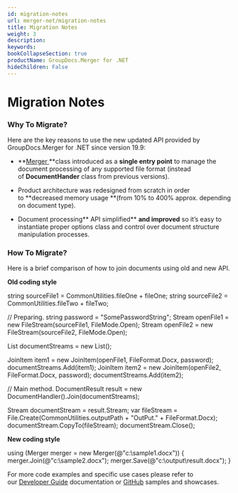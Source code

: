 ```yaml
---
id: migration-notes
url: merger-net/migration-notes
title: Migration Notes
weight: 3
description: 
keywords: 
bookCollapseSection: true
productName: GroupDocs.Merger for .NET
hideChildren: False
---
```


# Migration Notes


### Why To Migrate?

  
Here are the key reasons to use the new updated API provided by GroupDocs.Merger for .NET since version 19.9:

*   **[Merger ](https://apireference.groupdocs.com/net/merger/groupdocs.merger/merger)**class introduced as a **single entry point** to manage the document processing of any supported file format (instead of **DocumentHander** class from previous versions). 
    
*   Product architecture was redesigned from scratch in order to **decreased memory usage **(from 10% to 400% approx. depending on document type).
    
*   Document processing** API simplified** **and improved** so it’s easy to instantiate proper options class and control over document structure manipulation processes.
    

### How To Migrate?

Here is a brief comparison of how to join documents using old and new API.  

**Old coding style**

string sourceFile1 = CommonUtilities.fileOne + fileOne;
string sourceFile2 = CommonUtilities.fileTwo + fileTwo;


// Preparing.
string password = "SomePasswordString";
Stream openFile1 = new FileStream(sourceFile1, FileMode.Open);
Stream openFile2 = new FileStream(sourceFile2, FileMode.Open);

List<JoinItem> documentStreams = new List<JoinItem>();

JoinItem item1 = new JoinItem(openFile1, FileFormat.Docx, password);
documentStreams.Add(item1);
JoinItem item2 = new JoinItem(openFile2, FileFormat.Docx, password);
documentStreams.Add(item2);


// Main method.
DocumentResult result = new DocumentHandler().Join(documentStreams);

Stream documentStream = result.Stream;
var fileStream = File.Create(CommonUtilities.outputPath + "OutPut." + FileFormat.Docx);
documentStream.CopyTo(fileStream);
documentStream.Close();

**New coding style**

using (Merger merger = new Merger(@"c:\\sample1.docx"))
{
    merger.Join(@"c:\\sample2.docx");
    merger.Save(@"c:\\output\\result.docx");
}

For more code examples and specific use cases please refer to our [Developer Guide](https://docs.groupdocs.com/display/mergernet/Developer+Guide) documentation or [GitHub](https://github.com/groupdocs-merger/GroupDocs.Merger-for-.NET) samples and showcases.

  

